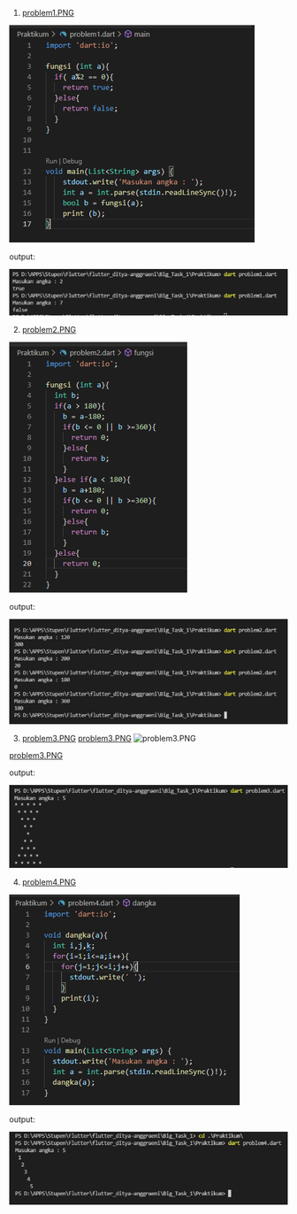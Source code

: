 1. [problem1.PNG](./Screeenshots/problem1.PNG) 

![problem1.PNG](./Screeenshots/problem1.PNG) 

output:

![output1.PNG](./Screeenshots/output1.PNG)

2. [problem2.PNG](./Screeenshots/problem2.PNG) 

![problem2.PNG](./Screeenshots/problem2.PNG) 

output:

![output2.PNG](./Screeenshots/output2.PNG)

3. [problem3.PNG](./Screeenshots/problem31.PNG) 
[problem3.PNG](./Screeenshots/problem32.PNG) 
![problem3.PNG](./Screeenshots/problem3.1PNG) 

[problem3.PNG](./Screeenshots/problem3.2.PNG) 

output:

![output3.PNG](./Screeenshots/output3.PNG)

4. [problem4.PNG](./Screeenshots/problem4.PNG) 

![problem4.PNG](./Screeenshots/problem4.PNG) 

output:

![output4.PNG](./Screeenshots/output4.PNG)